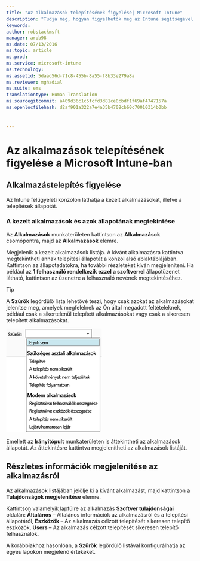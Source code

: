 ```yaml
---
title: "Az alkalmazások telepítésének figyelése| Microsoft Intune"
description: "Tudja meg, hogyan figyelhetők meg az Intune segítségével telepített alkalmazások."
keywords: 
author: robstackmsft
manager: arob98
ms.date: 07/13/2016
ms.topic: article
ms.prod: 
ms.service: microsoft-intune
ms.technology: 
ms.assetid: 5daad56d-71c8-455b-8a55-f8b33e279a8a
ms.reviewer: mghadial
ms.suite: ems
translationtype: Human Translation
ms.sourcegitcommit: a409d36c1c5fcfd3d81ce0cbdf1f69af4747157a
ms.openlocfilehash: d2af901a322a7e4a35b4708cb60c70010314b0bb


---
```



# Az alkalmazások telepítésének figyelése a Microsoft Intune-ban

## Alkalmazástelepítés figyelése
Az Intune felügyeleti konzolon láthatja a kezelt alkalmazásokat, illetve a telepítések állapotát.

### A kezelt alkalmazások és azok állapotának megtekintése
Az **Alkalmazások** munkaterületen kattintson az **Alkalmazások** csomópontra, majd az **Alkalmazások** elemre.

Megjelenik a kezelt alkalmazások listája. A kívánt alkalmazásra kattintva megtekintheti annak telepítési állapotát a konzol alsó ablaktáblájában. Kattintson az állapotadatokra, ha további részleteket kíván megjeleníteni. Ha például az **1 felhasználó rendelkezik ezzel a szoftverrel** állapotüzenet látható, kattintson az üzenetre a felhasználó nevének megtekintéséhez.

> [!TIP]
> A **Szűrők** legördülő lista lehetővé teszi, hogy csak azokat az alkalmazásokat jelenítse meg, amelyek megfelelnek az Ön által megadott feltételeknek, például csak a sikertelenül telepített alkalmazásokat vagy csak a sikeresen telepített alkalmazásokat.
> 
> ![Alkalmazásszűrők – példa](./media/app-filters.png)

Emellett az **Irányítópult** munkaterületen is áttekintheti az alkalmazások állapotát. Az áttekintésre kattintva megjelenítheti az alkalmazások listáját.

## Részletes információk megjelenítése az alkalmazásról
Az alkalmazások listájában jelölje ki a kívánt alkalmazást, majd kattintson a **Tulajdonságok megjelenítése** elemre.

Kattintson valamelyik lapfülre az alkalmazás **Szoftver tulajdonságai** oldalán: **Általános** – Általános információk az alkalmazásról és a telepítési állapotáról, **Eszközök** – Az alkalmazás célzott telepítését sikeresen telepítő eszközök, **Users** – Az alkalmazás célzott telepítését sikeresen telepítő felhasználók.

A korábbiakhoz hasonlóan, a **Szűrők** legördülő listával konfigurálhatja az egyes lapokon megjelenő értékeket.






<!--HONumber=Jul16_HO3-->


